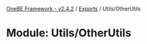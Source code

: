 [OneBE Framework - v2.4.2](../README.md) / [Exports](../modules.md) / Utils/OtherUtils

# Module: Utils/OtherUtils
